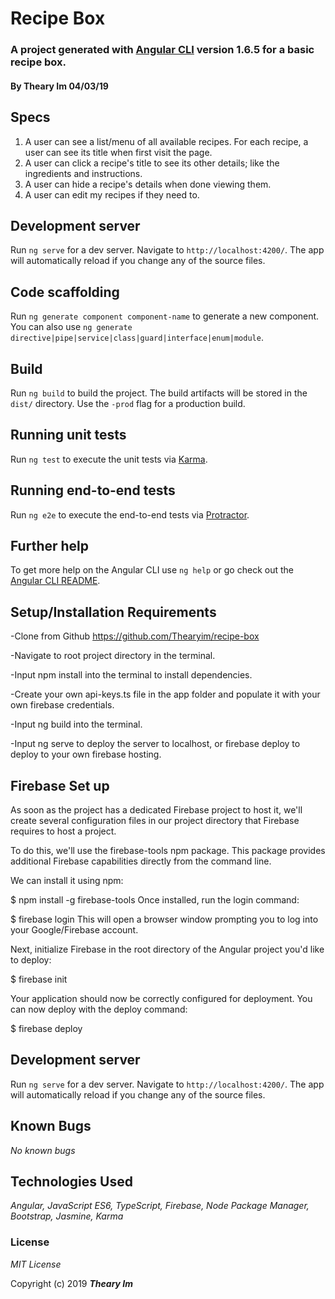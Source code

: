 # Recipe Box

### A project generated with [Angular CLI](https://github.com/angular/angular-cli) version 1.6.5 for a basic recipe box.
#### By **Theary Im**  04/03/19

## Specs
1. A user can see a list/menu of all available recipes. For each recipe, a user can see its title when first visit the page.
2. A user can click a recipe's title to see its other details; like the ingredients and instructions.
3. A user can hide a recipe's details when done viewing them.
4. A user can edit my recipes if they need to.

## Development server

Run `ng serve` for a dev server. Navigate to `http://localhost:4200/`. The app will automatically reload if you change any of the source files.

## Code scaffolding

Run `ng generate component component-name` to generate a new component. You can also use `ng generate directive|pipe|service|class|guard|interface|enum|module`.

## Build

Run `ng build` to build the project. The build artifacts will be stored in the `dist/` directory. Use the `-prod` flag for a production build.

## Running unit tests

Run `ng test` to execute the unit tests via [Karma](https://karma-runner.github.io).

## Running end-to-end tests

Run `ng e2e` to execute the end-to-end tests via [Protractor](http://www.protractortest.org/).

## Further help

To get more help on the Angular CLI use `ng help` or go check out the [Angular CLI README](https://github.com/angular/angular-cli/blob/master/README.md).

## Setup/Installation Requirements

-Clone from Github https://github.com/Thearyim/recipe-box

-Navigate to root project directory in the terminal.

-Input npm install into the terminal to install dependencies.

-Create your own api-keys.ts file in the app folder and populate it with your own firebase credentials.

-Input ng build into the terminal.

-Input ng serve to deploy the server to localhost, or firebase deploy to deploy to your own firebase hosting.

## Firebase Set up
As soon as the project has a dedicated Firebase project to host it, we'll create several configuration files in our project directory that Firebase requires to host a project.

To do this, we'll use the firebase-tools npm package. This package provides additional Firebase capabilities directly from the command line.

We can install it using npm:

$ npm install -g firebase-tools
Once installed, run the login command:

$ firebase login
This will open a browser window prompting you to log into your Google/Firebase account.

Next, initialize Firebase in the root directory of the Angular project you'd like to deploy:

$ firebase init

Your application should now be correctly configured for deployment. You can now deploy with the deploy command:

$ firebase deploy

## Development server

Run `ng serve` for a dev server. Navigate to `http://localhost:4200/`. The app will automatically reload if you change any of the source files.

## Known Bugs
_No known bugs_

## Technologies Used

_Angular, JavaScript ES6, TypeScript, Firebase, Node Package Manager, Bootstrap, Jasmine, Karma_

### License

*MIT License*

Copyright (c) 2019 **_Theary Im_**
